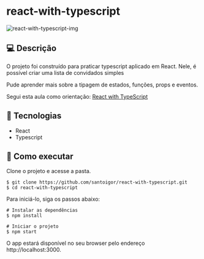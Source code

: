 # react-with-typescript
![react-with-typescript-img](https://user-images.githubusercontent.com/86170894/129480770-ea272fa8-e909-4c7b-b3d5-fe3720288849.png)

## 💻 Descrição
<p>O projeto foi construído para praticar typescript aplicado em React. Nele, é possível criar uma lista de convidados simples</p> 
<p>Pude aprender mais sobre a tipagem de estados, funções, props e eventos.</p>
<p>Segui esta aula como orientação: <a href="https://www.youtube.com/watch?v=jrKcJxF0lAU">React with TypeScript</a>


## 🧪 Tecnologias
<ul>
  <li>React</li>
  <li>Typescript</li>
</ul>

## 🚀 Como executar
Clone o projeto e acesse a pasta.
```
$ git clone https://github.com/santoigor/react-with-typescript.git
$ cd react-with-typescript
```
Para iniciá-lo, siga os passos abaixo:

```
# Instalar as dependências
$ npm install

# Iniciar o projeto
$ npm start
```
O app estará disponível no seu browser pelo endereço http://localhost:3000.

